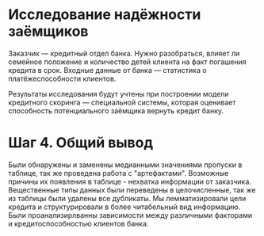 # Исследование надёжности заёмщиков

Заказчик — кредитный отдел банка. Нужно разобраться, влияет ли семейное положение и количество детей клиента на факт погашения кредита в срок. Входные данные от банка — статистика о платёжеспособности клиентов.

Результаты исследования будут учтены при построении модели кредитного скоринга — специальной системы, которая оценивает способность потенциального заёмщика вернуть кредит банку.


# Шаг 4. Общий вывод

Были обнаружены и заменены медианными значениями пропуски в таблице, так же проведена работа с "артефактами". Возможные причины их появления в таблице - нехватка информации от заказчика. Вещественные типы данных были переведены в целочисленные, так же из таблицы были удалены все дубликаты. Мы лемматизировали цели кредита и структурировали в более читабельный вид информацию. Были проанализирлванны зависимости между различными факторами и кредитоспособностью клиентов банка.
